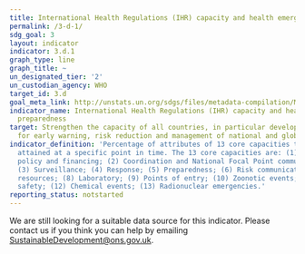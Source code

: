 ```yaml
---
title: International Health Regulations (IHR) capacity and health emergency preparedness
permalink: /3-d-1/
sdg_goal: 3
layout: indicator
indicator: 3.d.1
graph_type: line
graph_title: ~
un_designated_tier: '2'
un_custodian_agency: WHO
target_id: 3.d
goal_meta_link: http://unstats.un.org/sdgs/files/metadata-compilation/Metadata-Goal-3.pdf
indicator_name: International Health Regulations (IHR) capacity and health emergency
  preparedness
target: Strengthen the capacity of all countries, in particular developing countries,
  for early warning, risk reduction and management of national and global health risks.
indicator_definition: 'Percentage of attributes of 13 core capacities that have been
  attained at a specific point in time. The 13 core capacities are: (1) National legislation,
  policy and financing; (2) Coordination and National Focal Point communications;
  (3) Surveillance; (4) Response; (5) Preparedness; (6) Risk communication; (7) Human
  resources; (8) Laboratory; (9) Points of entry; (10) Zoonotic events; (11) Food
  safety; (12) Chemical events; (13) Radionuclear emergencies.'
reporting_status: notstarted
---
```


We are still looking for a suitable data source for this indicator. Please contact us if you think you can help by emailing <a href="mailto:SustainableDevelopment@ons.gov.uk">SustainableDevelopment@ons.gov.uk</a>.


